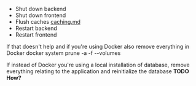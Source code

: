 - Shut down backend
- Shut down frontend
- Flush caches [caching.md](caching.md)
- Restart backend
- Restart frontend

If that doesn't help and if you're using Docker also remove everything in Docker
docker system prune -a -f --volumes

If instead of Docker you're using a local installation of database, remove everything relating to the application and reinitialize the database **TODO How?**
